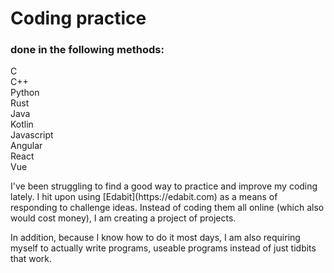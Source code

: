 # Coding practice
### done in the following methods:
C<br/>
C++<br/>
Python<br/>
Rust<br/>
Java<br/>
Kotlin<br/>
Javascript<br/>
Angular<br/>
React<br/>
Vue<br/>

<p>I've been struggling to find a good way to practice and improve my coding lately.  I hit upon using [Edabit](https://edabit.com) as a means of responding to challenge ideas. Instead of coding them all online (which also would cost money), I am creating a project of projects.</p>

<p>In addition, because I know how to do it most days, I am also requiring myself to actually write programs, useable programs instead of just tidbits that work.</p>